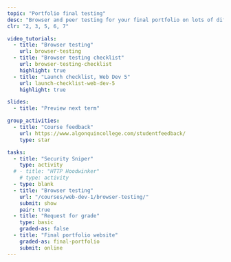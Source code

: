 ```yaml
---
topic: "Portfolio final testing"
desc: "Browser and peer testing for your final portfolio on lots of different devices and in lots of situations."
clr: "2, 3, 5, 6, 7"

video_tutorials:
  - title: "Browser testing"
    url: browser-testing
  - title: "Browser testing checklist"
    url: browser-testing-checklist
    highlight: true
  - title: "Launch checklist, Web Dev 5"
    url: launch-checklist-web-dev-5
    highlight: true

slides:
  - title: "Preview next term"

group_activities:
  - title: "Course feedback"
    url: https://www.algonquincollege.com/studentfeedback/
    type: star

tasks:
  - title: "Security Sniper"
    type: activity
  # - title: "HTTP Hoodwinker"
    # type: activity
  - type: blank
  - title: "Browser testing"
    url: "/courses/web-dev-1/browser-testing/"
    submit: show
    pair: true
  - title: "Request for grade"
    type: basic
    graded-as: false
  - title: "Final portfolio website"
    graded-as: final-portfolio
    submit: online
---
```

